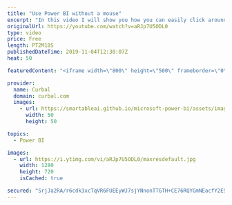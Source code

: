 ```yaml
---
title: "Use Power BI without a mouse"
excerpt: "In this video I will show you how you can easily click around in Power BI without using a mouse!! Now you can work in your back yard or pool side like a pro!   Here you can download all the pbix files: https://curbal.com/donwload-center  SUBSCRIBE to learn more about Power and Excel BI! https://www.youtube.com/channel/UCJ7UhloHSA4wAqPzyi6TOkw?sub_confirmation=1"
originalUrl: https://youtube.com/watch?v=aRJp7U5ODL0
type: video
price: Free
length: PT2M18S
publishedDateTime: 2019-11-04T12:30:07Z
heat: 50

featuredContent: "<iframe width=\"800\" height=\"500\" frameborder=\"0\" src=\"https://www.youtube.com/embed/aRJp7U5ODL0\" allow=\"accelerometer; autoplay; encrypted-media; gyroscope; picture-in-picture\" allowfullscreen></iframe>"

provider:
  name: Curbal
  domain: curbal.com
  images:
    - url: https://smartableai.github.io/microsoft-power-bi/assets/images/organizations/curbal.com-50x50.jpg
      width: 50
      height: 50

topics:
  - Power BI

images:
  - url: https://i.ytimg.com/vi/aRJp7U5ODL0/maxresdefault.jpg
    width: 1280
    height: 720
    isCached: true

secured: "SrjJa2RA/r6cdk3xcTqVR6FUEEyWJ7sjYNnonTTGTH+CE76RQYGmNEacfY2ESJlZbJqWa2+jCs70ZspZIVKQAW++SkqaCMOvsD+ShalXyrEP/oDgeUM2sYQ54FYZ1WRTbN/c67FFCBZsMPYjxOWZTivWXpqLvRYEO2rkDnhEGghhOKJPv4oD8qcH4lkg9ALHNrtgJyOEvCpw5PEVfsFNCQQN9K/XoSN+V17BtqKxTMywEIviTPbAjAxcI1hz6iXVB4yJAQ+1sgU8bRJZ8LjkO7cQu9fO/qgRBhN1NL8nVct5i8O8RzyzI/wJ74VbKUi1uKmQZB3co89f5DBNO1ayZeBmThMoa7C6mIle5wLsBcNT2t+oh9k0GF4/NU24+tmIAtFE46xgrIDEVGvyFTSiZ7jEKV2kPRM39dpLd/Yg/Xo=;MbZY1+GFeKQM4PnOo8bHNQ=="
---
```


